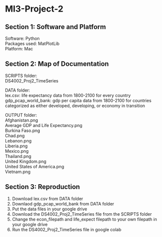 # MI3-Project-2

## Section 1: Software and Platform
Software: Python <br />
Packages used: MatPlotLib <br />
Platform: Mac<br />

## Section 2: Map of Documentation
SCRIPTS folder:<br />
  DS4002_Proj2_TimeSeries<br />

DATA folder:<br />
  lex.csv: life expectancy data from 1800-2100 for every country <br />
  gdp_pcap_world_bank: gdp per capita data from 1800-2100 for countries categorized as either developed, developing, or economy in transition <br />

OUTPUT folder: <br />
Afghanistan.png <br />
Average GDP and Life Expectancy.png <br />
Burkina Faso.png <br />
Chad.png <br />
Lebanon.png <br />
Liberia.png <br />
Mexico.png <br />
Thailand.png <br /> 
United Kingdom.png <br /> 
United States of America.png <br />
Vietnam.png <br />


## Section 3: Reproduction
1. Download lex.csv from DATA folder <br />
2. Downlaod gdp_pcap_world_bank from DATA folder <br />
3. Put the data files in your google drive <br />
4. Download the DS4002_Proj2_TimeSeries file from the SCRIPTS folder <br />
5. Change the econ_filepath and life_expect filepath to your own filepath in your google drive <br />
6. Run the DS4002_Proj2_TimeSeries file in google colab <br />
